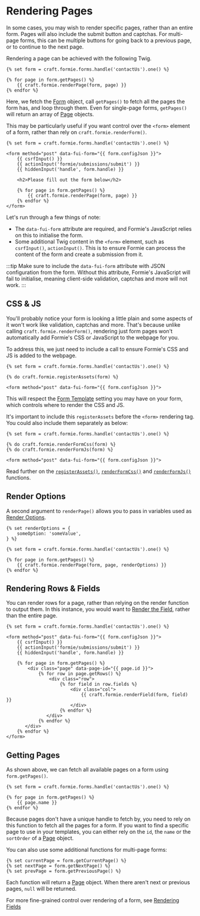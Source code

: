 # Rendering Pages
In some cases, you may wish to render specific pages, rather than an entire form. Pages will also include the submit button and captchas. For multi-page forms, this can be multiple buttons for going back to a previous page, or to continue to the next page.

Rendering a page can be achieved with the following Twig.

```twig
{% set form = craft.formie.forms.handle('contactUs').one() %}

{% for page in form.getPages() %}
    {{ craft.formie.renderPage(form, page) }}
{% endfor %}
```

Here, we fetch the [Form](docs:developers/form) object, call `getPages()` to fetch all the pages the form has, and loop through them. Even for single-page forms, `getPages()` will return an array of [Page](docs:developers/page) objects.

This may be particularly useful if you want control over the `<form>` element of a form, rather than rely on `craft.formie.renderForm()`.

```twig
{% set form = craft.formie.forms.handle('contactUs').one() %}

<form method="post" data-fui-form="{{ form.configJson }}">
    {{ csrfInput() }}
    {{ actionInput('formie/submissions/submit') }}
    {{ hiddenInput('handle', form.handle) }}

    <h2>Please fill out the form below</h2>

    {% for page in form.getPages() %}
        {{ craft.formie.renderPage(form, page) }}
    {% endfor %}
</form>
```

Let's run through a few things of note:

- The `data-fui-form` attribute are required, and Formie's JavaScript relies on this to initialise the form.
- Some additional Twig content in the `<form>` element, such as `csrfInput()`, `actionInput()`. This is to ensure Formie can process the content of the form and create a submission from it.

:::tip
Make sure to include the `data-fui-form` attribute with JSON configuration from the form. Without this attribute, Formie's JavaScript will fail to initialise, meaning client-side validation, captchas and more will not work.
:::

## CSS & JS
You'll probably notice your form is looking a little plain and some aspects of it won't work like validation, captchas and more. That's because unlike calling `craft.formie.renderForm()`, rendering just form pages won't automatically add Formie's CSS or JavaScript to the webpage for you.

To address this, we just need to include a call to ensure Formie's CSS and JS is added to the webpage.

```twig
{% set form = craft.formie.forms.handle('contactUs').one() %}

{% do craft.formie.registerAssets(form) %}

<form method="post" data-fui-form="{{ form.configJson }}">
```

This will respect the [Form Template](docs:feature-tour/form-templates) setting you may have on your form, which controls where to render the CSS and JS.

It's important to include this `registerAssets` before the `<form>` rendering tag. You could also include them separately as below:

```twig
{% set form = craft.formie.forms.handle('contactUs').one() %}

{% do craft.formie.renderFormCss(form) %}
{% do craft.formie.renderFormJs(form) %}

<form method="post" data-fui-form="{{ form.configJson }}">
```

Read further on the [`registerAssets()`](docs:template-guides/available-variables#craft-formie-registerAssets), [`renderFormCss()`](docs:template-guides/available-variables#craft-formie-renderFormCss) and [`renderFormJs()`](docs:template-guides/available-variables#craft-formie-renderFormJs) functions.


## Render Options
A second argument to `renderPage()` allows you to pass in variables used as [Render Options](docs:theming/render-options).

```twig
{% set renderOptions = {
    someOption: 'someValue',
} %}

{% set form = craft.formie.forms.handle('contactUs').one() %}

{% for page in form.getPages() %}
    {{ craft.formie.renderPage(form, page, renderOptions) }}
{% endfor %}
```

## Rendering Rows & Fields
You can render rows for a page, rather than relying on the render function to output them. In this instance, you would want to [Render the Field](docs:template-guides/rendering-fields), rather than the entire page.

```twig
{% set form = craft.formie.forms.handle('contactUs').one() %}

<form method="post" data-fui-form="{{ form.configJson }}">
    {{ csrfInput() }}
    {{ actionInput('formie/submissions/submit') }}
    {{ hiddenInput('handle', form.handle) }}

    {% for page in form.getPages() %}
        <div class="page" data-page-id="{{ page.id }}">
            {% for row in page.getRows() %}
                <div class="row">
                    {% for field in row.fields %}
                        <div class="col">
                            {{ craft.formie.renderField(form, field) }}
                        </div>
                    {% endfor %}
               </div>
            {% endfor %}
       </div>
    {% endfor %}
</form>
```

## Getting Pages
As shown above, we can fetch all available pages on a form using `form.getPages()`. 

```twig
{% set form = craft.formie.forms.handle('contactUs').one() %}

{% for page in form.getPages() %}
    {{ page.name }}
{% endfor %}
```

Because pages don't have a unique handle to fetch by, you need to rely on this function to fetch all the pages for a form. If you want to find a specific page to use in your templates, you can either rely on the `id`, the `name` or the `sortOrder` of a [Page](docs:developers/page) object.

You can also use some additional functions for multi-page forms:

```twig
{% set currentPage = form.getCurrentPage() %}
{% set nextPage = form.getNextPage() %}
{% set prevPage = form.getPreviousPage() %}
```

Each function will return a [Page](docs:developers/page) object. When there aren't next or previous pages, `null` will be returned.

For more fine-grained control over rendering of a form, see [Rendering Fields](docs:template-guides/rendering-fields)
